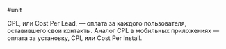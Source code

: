 #unit 

CPL, или Cost Per Lead, — оплата за каждого пользователя, оставившего свои контакты. Аналог CPL в мобильных приложениях — оплата за установку, CPI, или Сost Per Install.